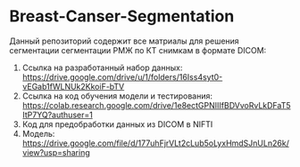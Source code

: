 # Breast-Canser-Segmentation
Данный репозиторий содержит все матриалы для решения сегментации сегментации РМЖ по КТ снимкам в формате DICOM:
1) Ссылка на разработанный набор данных: https://drive.google.com/drive/u/1/folders/16Iss4syt0-vEGab1fWLNUk2KkoiF-bTV
2) Ссылка на код обучения модели и тестирования: https://colab.research.google.com/drive/1e8ectGPNIIIfBDVvoRvLkDFaT5ItP7YQ?authuser=1
3) Код для предобработки данных из DICOМ в NIFTI
4) Модель: https://drive.google.com/file/d/177uhFjrVLt2cLub5oLyxHmdSJnULn26k/view?usp=sharing
